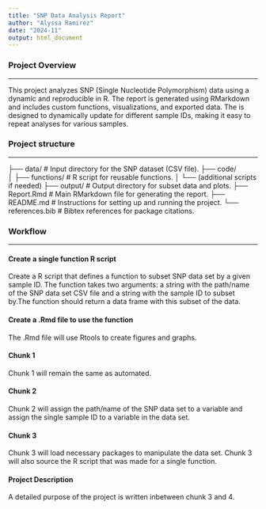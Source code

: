 ```yaml
---
title: "SNP Data Analysis Report"
author: "Alyssa Ramirez"
date: "2024-11"
output: html_document
---
```


### Project Overview
---
This project analyzes SNP (Single Nucleotide Polymorphism) data using a dynamic
and reproducible  in R. The report is generated using RMarkdown and includes 
custom functions, visualizations, and exported data. The  is designed to 
dynamically update for different sample IDs, making it easy to repeat analyses
for various samples.

### Project structure
---
├── data/                  # Input directory for the SNP dataset (CSV file).
├── code/                  
│   ├── functions/         # R script for reusable functions.
│   └── (additional scripts if needed)
├── output/                # Output directory for subset data and plots.
├── Report.Rmd             # Main RMarkdown file for generating the report.
├── README.md              # Instructions for setting up and running the project.
└── references.bib         # Bibtex references for package citations.

### Workflow
---
#### Create a single function R script
Create a R script that defines a function to subset SNP data set by a given 
sample ID. The function takes two arguments: a string with the path/name of the
SNP data set CSV file and a string with the sample ID to subset by.The function 
should return a data frame with this subset of the data.

#### Create a .Rmd file to use the function
The .Rmd file will use Rtools to create figures and graphs. 

#### Chunk 1
Chunk 1 will remain the same as automated. 

#### Chunk 2
Chunk 2 will assign the path/name of the SNP data set to a variable and assign 
the single sample ID to a variable in the data set.

#### Chunk 3
Chunk 3 will load necessary packages to manipulate the data set. Chunk 3 will 
also source the R script that was made for a single function.

#### Project Description
A detailed purpose of the project is written inbetween chunk 3 and 4.

##

